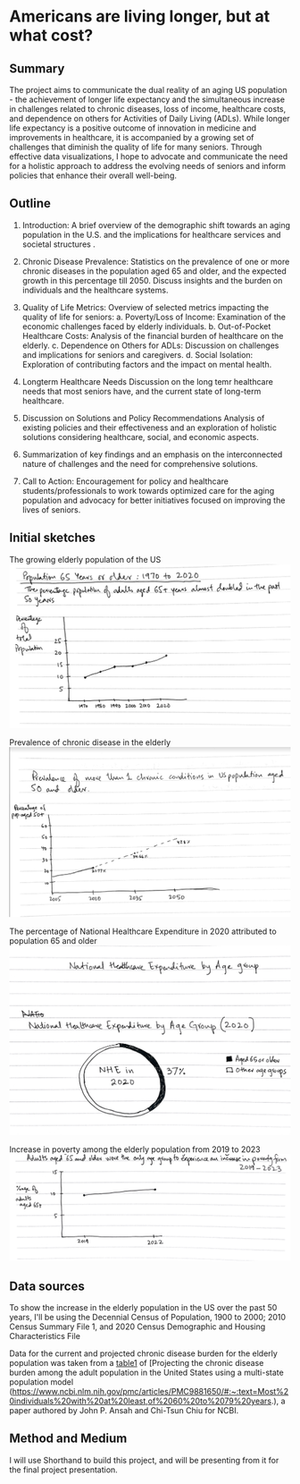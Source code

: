 # Americans are living longer, but at what cost?
## Summary
The project aims to communicate the dual reality of an aging US population - the achievement of longer life expectancy and the simultaneous increase in challenges related to chronic diseases, loss of income, healthcare costs, and dependence on others for Activities of Daily Living (ADLs). While longer life expectancy is a positive outcome of innovation in medicine and improvements in healthcare, it is accompanied by a growing set of challenges that diminish the quality of life for many seniors. 
Through effective data visualizations, I hope to advocate and communicate the need for a holistic approach to address the evolving needs of seniors and inform policies that enhance their overall well-being.

## Outline 
1. Introduction:
A brief overview of the demographic shift towards an aging population in the U.S. and the implications for healthcare services and societal structures .

2. Chronic Disease Prevalence:
Statistics on the prevalence of one or more chronic diseases in the population aged 65 and older, and the expected growth in this percentage till 2050.
Discuss insights and the burden on individuals and the healthcare systems.

3. Quality of Life Metrics:
Overview of selected metrics impacting the quality of life for seniors:
a. Poverty/Loss of Income:
Examination of the economic challenges faced by elderly individuals.
b. Out-of-Pocket Healthcare Costs:
Analysis of the financial burden of healthcare on the elderly.
c. Dependence on Others for ADLs:
Discussion on challenges and implications for seniors and caregivers.
d. Social Isolation:
Exploration of contributing factors and the impact on mental health.

4. Longterm Healthcare Needs
Discussion on the long temr healthcare needs that most seniors have, and the current state of long-term healthcare.

5. Discussion on Solutions and Policy Recommendations
Analysis of existing policies and their effectiveness and an exploration of holistic solutions considering healthcare, social, and economic aspects.

6. Summarization of key findings and an emphasis on the interconnected nature of challenges and the need for comprehensive solutions.

7. Call to Action:
Encouragement for policy and healthcare students/professionals to work towards optimized care for the aging population and advocacy for better initiatives focused on improving the lives of seniors.

## Initial sketches
The growing elderly population of the US
![Figure 1](elderly-pop.png)

Prevalence of chronic disease in the elderly
![Figure 2](chronic-disease-elderly.png)

The percentage of National Healthcare Expenditure in 2020 attributed to population 65 and older
![Figure 3](NHE-elderly.png)

Increase in poverty among the elderly population from 2019 to 2023
![Figure 4](Poverty.png)

## Data sources

To show the increase in the elderly population in the US over the past 50 years, I'll be using the Decennial Census of Population, 1900 to 2000; 2010 Census Summary File 1, and 2020 Census Demographic and Housing Characteristics File

Data for the current and projected chronic disease burden for the elderly population was taken from a [table1](https://www.ncbi.nlm.nih.gov/pmc/articles/PMC9881650/table/T1/) of [Projecting the chronic disease burden among the adult population in the United States using a multi-state population model (https://www.ncbi.nlm.nih.gov/pmc/articles/PMC9881650/#:~:text=Most%20individuals%20with%20at%20least,of%2060%20to%2079%20years.), a paper authored by John P. Ansah and Chi-Tsun Chiu for NCBI.

## Method and Medium
I will use Shorthand to build this project, and will be presenting from it for the final project presentation.

